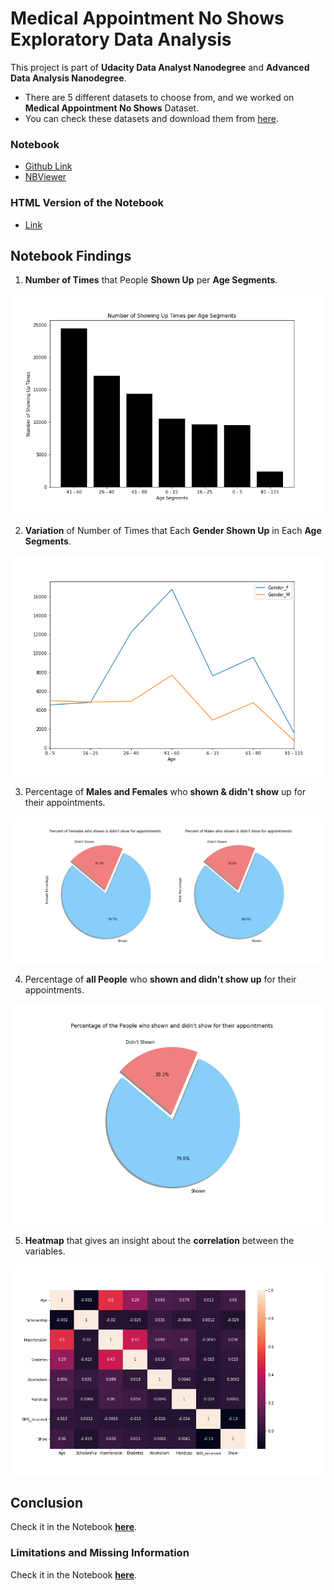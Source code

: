 # Medical Appointment No Shows Exploratory Data Analysis
This project is part of **Udacity Data Analyst Nanodegree** and **Advanced Data Analysis Nanodegree**.

* There are 5 different datasets to choose from, and we worked on **Medical Appointment No Shows** Dataset.
* You can check these datasets and download them from [here](https://github.com/AhMeDxHaMiDo/Investigate-a-Dataset/blob/master/data-set-options.pdf).

### Notebook
* [Github Link](https://github.com/AhMeDxHaMiDo/Investigate-a-Dataset/blob/master/Medical%20Appointment%20No%20Shows%20Exploratory%20Data%20Analysis.ipynb)
* [NBViewer](https://nbviewer.jupyter.org/github/AhMeDxHaMiDo/Investigate-a-Dataset/blob/master/Medical%20Appointment%20No%20Shows%20Exploratory%20Data%20Analysis.ipynb)

### HTML Version of the Notebook
* [Link](https://github.com/AhMeDxHaMiDo/Investigate-a-Dataset/blob/master/Medical%20Appointment%20No%20Shows%20Exploratory%20Data%20Analysis.html)

## Notebook Findings
1. **Number of Times** that People **Shown Up** per **Age Segments**.
<img src="assets/Number of Showing Up Times per Age Segments.png" />

2. **Variation** of Number of Times that Each **Gender Shown Up** in Each **Age Segments**.
<img src="assets/Which gender of each age segment is caring more about health.png" />

3. Percentage of **Males and Females** who **shown & didn't show** up for their appointments.
<img src="assets/Percent of Males and Females who shown & didn't show for appointments.png" />

4. Percentage of **all People** who **shown and didn't show up** for their appointments.
<img src="assets/Percentage of the People who shown and didn't show for their appointments.png" />

5. **Heatmap** that gives an insight about the **correlation** between the variables.
<img src="assets/Variables Heatmap.png" />

## Conclusion
Check it in the Notebook [**here**](https://nbviewer.jupyter.org/github/AhMeDxHaMiDo/Investigate-a-Dataset/blob/master/Medical%20Appointment%20No%20Shows%20Exploratory%20Data%20Analysis.ipynb#conclusions).
### Limitations and Missing Information
Check it in the Notebook [**here**](https://nbviewer.jupyter.org/github/AhMeDxHaMiDo/Investigate-a-Dataset/blob/master/Medical%20Appointment%20No%20Shows%20Exploratory%20Data%20Analysis.ipynb#Limitations-and-Missing-Information).
